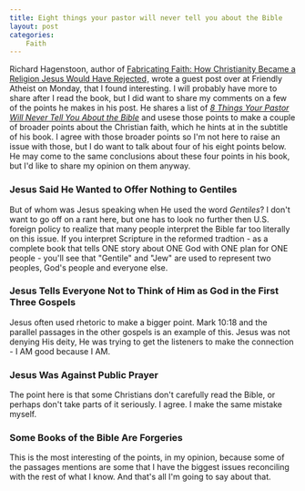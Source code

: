 ```yaml
---
title: Eight things your pastor will never tell you about the Bible
layout: post
categories:
    Faith
---
```

Richard Hagenstoon, author of <a href="http://www.amazon.com/gp/product/1598151460/ref=as_li_tl?ie=UTF8&camp=1789&creative=390957&creativeASIN=1598151460&linkCode=as2&tag=weifyoasme-20&linkId=WF3EADIK2Y6HXG62">Fabricating Faith: How Christianity Became a Religion Jesus Would Have Rejected</a><img src="http://ir-na.amazon-adsystem.com/e/ir?t=weifyoasme-20&l=as2&o=1&a=1598151460" alt="" style="border:none !important; margin:0px !important;" width="1" border="0" height="1">, wrote a guest post over at Friendly Atheist on Monday, that I found interesting. I will probably have more to share after I read the book, but I did want to share my comments on a few of the points he makes in his post.
He shares a list of <a href="http://www.patheos.com/blogs/friendlyatheist/2014/09/29/8-things-your-pastor-will-never-tell-you-about-the-bible/"><em>8 Things Your Pastor Will Never Tell You About the Bible</em></a> and usese those points to make a couple of broader points about the Christian faith, which he hints at in the subtitle of his book. I agree with those broader points so I'm not here to raise an issue with those, but I do want to talk about four of his eight points below. He may come to the same conclusions about these four points in his book, but I'd like to share my opinion on them anyway.
### Jesus Said He Wanted to Offer Nothing to Gentiles
But of whom was Jesus speaking when He used the word <em>Gentiles</em>? I don't want to go off on a rant here, but one has to look no further then U.S. foreign policy to realize that many people interpret the Bible far too literally on this issue. If you interpret Scripture in the reformed tradtion - as a complete book that tells ONE story about ONE God with ONE plan for ONE people - you'll see that "Gentile" and "Jew" are used to represent two peoples, God's people and everyone else.
### Jesus Tells Everyone Not to Think of Him as God in the First Three Gospels
Jesus often used rhetoric to make a bigger point. Mark 10:18 and the parallel passages in the other gospels is an example of this. Jesus was not denying His deity, He was trying to get the listeners to make the connection - I AM good because I AM. 
### Jesus Was Against Public Prayer
The point here is that some Christians don't carefully read the Bible, or perhaps don't take parts of it seriously. I agree. I make the same mistake myself.
### Some Books of the Bible Are Forgeries
This is the most interesting of the points, in my opinion, because some of the passages mentions are some that I have the biggest issues reconciling with the rest of what I know. And that's all I'm going to say about that.

